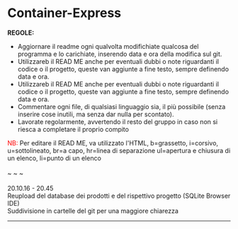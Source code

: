 # Container-Express
<b>REGOLE:</b>
<ul>
<li> Aggiornare il readme ogni qualvolta modifichiate qualcosa del programma e lo carichiate, inserendo data e ora della modifica sul git.
<li> Utilizzareb il READ ME anche per eventuali dubbi o note riguardanti il codice o il progetto, queste van aggiunte a fine testo, sempre definendo data e ora.
<li> Utilizzareb il READ ME anche per eventuali dubbi o note riguardanti il codice o il progetto, queste van aggiunte a fine testo, sempre definendo data e ora.
<li> Commentare ogni file, di qualsiasi linguaggio sia, il più possibile (senza inserire cose inutili, ma senza dar nulla per scontato).
<li> Lavorate regolarmente, avvertendo il resto del gruppo in caso non si riesca a completare il proprio compito
</ul>

<font color="#ff0000">NB:</font> Per editare il READ ME, va utilizzato l'HTML, b=grassetto, i=corsivo, u=sottolineato, br=a capo, hr=linea di separazione ul=apertura e chiusura di un elenco, li=punto di un elenco
<br/><br/>
~ ~ ~
<br/><br/>
20.10.16 - 20.45 <br/>
Reupload del database dei prodotti e del rispettivo progetto (SQLite Browser IDE) <br/>
Suddivisione in cartelle del git per una maggiore chiarezza <br/>
<hr/>

